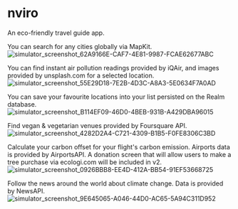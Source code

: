 # nviro
An eco-friendly travel guide app. 


You can search for any cities globally via MapKit.
![simulator_screenshot_62A9166E-CAF7-4E81-9987-FCAE62677ABC](https://user-images.githubusercontent.com/78941775/137491325-6deb6f52-708c-4a05-b743-7438a993b84c.png)

You can find instant air pollution readings provided by iQAir, and images provided by unsplash.com for a selected location.
![simulator_screenshot_55E29D18-7E2B-4D3C-A8A3-5E0634F7A0AD](https://user-images.githubusercontent.com/78941775/137491397-5c0d9346-1eda-49d7-8607-3a9f131613aa.png)

You can save your favourite locations into your list persisted on the Realm database.
![simulator_screenshot_B114EF09-46D0-4BEB-931B-A429DBA96015](https://user-images.githubusercontent.com/78941775/137491609-4b8ac424-9533-4eae-ab73-b8f28c1ae092.png)

Find vegan & vegetarian venues provided by Foursquare API.
![simulator_screenshot_4282D2A4-C721-4309-B1B5-F0FE8306C3BD](https://user-images.githubusercontent.com/78941775/137491700-37f38b08-8d08-4880-bae7-fd0e9e282b8e.png)

Calculate your carbon offset for your flight's carbon emission. Airports data is provided by AirportsAPI. A donation screen that will allow users to make a tree purchase via ecologi.com will be included in v2.
![simulator_screenshot_0926BBB8-EE4D-412A-BB54-91EF53668725](https://user-images.githubusercontent.com/78941775/137491810-7091eaae-26af-426c-86ea-ccbcb5e7f4a2.png)

Follow the news around the world about climate change. Data is provided by NewsAPI.
![simulator_screenshot_9E645065-A046-44D0-AC65-5A94C311D952](https://user-images.githubusercontent.com/78941775/137491974-6225d23b-9065-47cf-9b37-f5a5924cd6ce.png)
